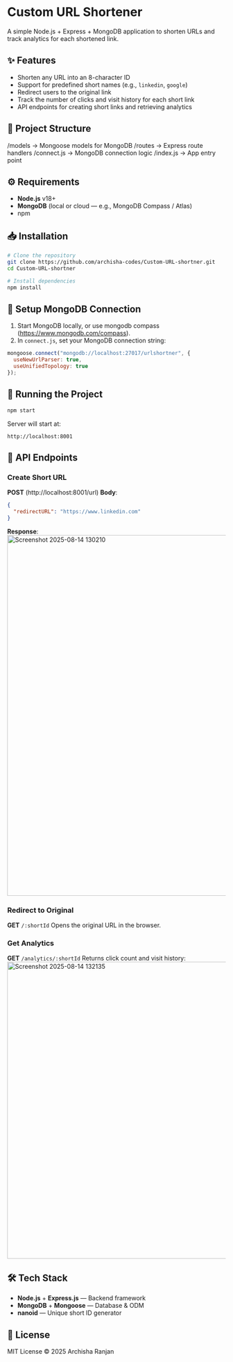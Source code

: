 # Custom URL Shortener
A simple Node.js + Express + MongoDB application to shorten URLs and track analytics for each shortened link.

## ✨ Features
* Shorten any URL into an 8-character ID
* Support for predefined short names (e.g., `linkedin`, `google`)
* Redirect users to the original link
* Track the number of clicks and visit history for each short link
* API endpoints for creating short links and retrieving analytics

## 📂 Project Structure
/models        → Mongoose models for MongoDB
/routes        → Express route handlers
/connect.js    → MongoDB connection logic
/index.js      → App entry point

## ⚙️ Requirements
* **Node.js** v18+
* **MongoDB** (local or cloud — e.g., MongoDB Compass / Atlas)
* npm

## 📥 Installation

```bash
# Clone the repository
git clone https://github.com/archisha-codes/Custom-URL-shortner.git
cd Custom-URL-shortner

# Install dependencies
npm install
```

## 🔌 Setup MongoDB Connection

1. Start MongoDB locally, or use mongodb compass (https://www.mongodb.com/compass).
2. In `connect.js`, set your MongoDB connection string:

```js
mongoose.connect("mongodb://localhost:27017/urlshortner", {
  useNewUrlParser: true,
  useUnifiedTopology: true
});
```
## 🚀 Running the Project

```bash
npm start
```

Server will start at:
```
http://localhost:8001
```

## 📌 API Endpoints
### **Create Short URL**

**POST** (http://localhost:8001/url)
**Body**:
```json
{
  "redirectURL": "https://www.linkedin.com"
}
```

**Response**:
<img width="1222" height="831" alt="Screenshot 2025-08-14 130210" src="https://github.com/user-attachments/assets/dce0bee3-dca9-42ca-aa32-450d66e5ac33" />

### **Redirect to Original**

**GET** `/:shortId`
Opens the original URL in the browser.

### **Get Analytics**

**GET** `/analytics/:shortId`
Returns click count and visit history:
<img width="852" height="684" alt="Screenshot 2025-08-14 132135" src="https://github.com/user-attachments/assets/eb82835c-91f1-41f4-819b-4ca633c61ebb" />

## 🛠 Tech Stack

* **Node.js** + **Express.js** — Backend framework
* **MongoDB** + **Mongoose** — Database & ODM
* **nanoid** — Unique short ID generator

## 📜 License

MIT License © 2025 Archisha Ranjan
